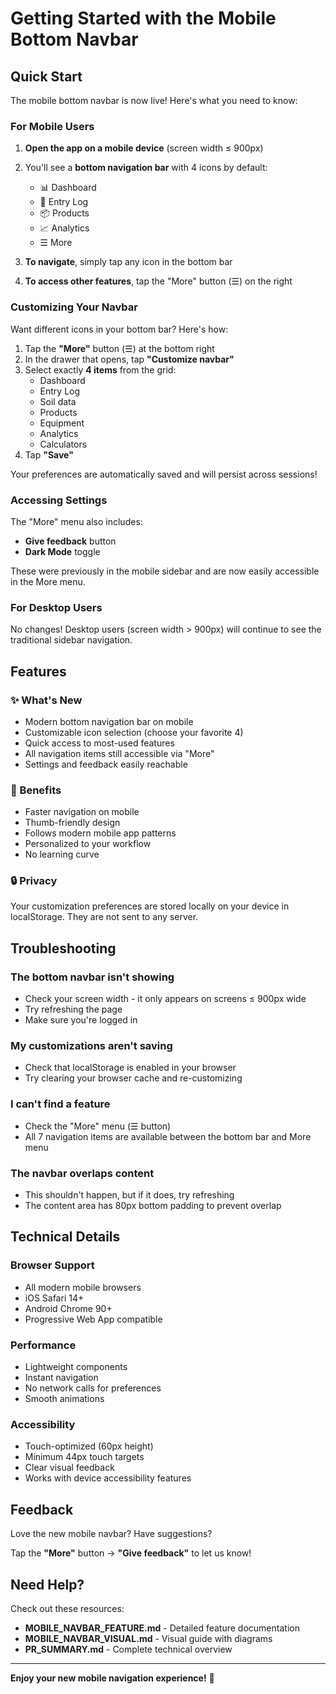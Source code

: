 # Getting Started with the Mobile Bottom Navbar

## Quick Start

The mobile bottom navbar is now live! Here's what you need to know:

### For Mobile Users

1. **Open the app on a mobile device** (screen width ≤ 900px)
2. You'll see a **bottom navigation bar** with 4 icons by default:
   - 📊 Dashboard
   - 📅 Entry Log
   - 📦 Products
   - 📈 Analytics
   - ☰ More

3. **To navigate**, simply tap any icon in the bottom bar
4. **To access other features**, tap the "More" button (☰) on the right

### Customizing Your Navbar

Want different icons in your bottom bar? Here's how:

1. Tap the **"More"** button (☰) at the bottom right
2. In the drawer that opens, tap **"Customize navbar"**
3. Select exactly **4 items** from the grid:
   - Dashboard
   - Entry Log
   - Soil data
   - Products
   - Equipment
   - Analytics
   - Calculators
4. Tap **"Save"**

Your preferences are automatically saved and will persist across sessions!

### Accessing Settings

The "More" menu also includes:
- **Give feedback** button
- **Dark Mode** toggle

These were previously in the mobile sidebar and are now easily accessible in the More menu.

### For Desktop Users

No changes! Desktop users (screen width > 900px) will continue to see the traditional sidebar navigation.

## Features

### ✨ What's New
- Modern bottom navigation bar on mobile
- Customizable icon selection (choose your favorite 4)
- Quick access to most-used features
- All navigation items still accessible via "More"
- Settings and feedback easily reachable

### 🎯 Benefits
- Faster navigation on mobile
- Thumb-friendly design
- Follows modern mobile app patterns
- Personalized to your workflow
- No learning curve

### 🔒 Privacy
Your customization preferences are stored locally on your device in localStorage. They are not sent to any server.

## Troubleshooting

### The bottom navbar isn't showing
- Check your screen width - it only appears on screens ≤ 900px wide
- Try refreshing the page
- Make sure you're logged in

### My customizations aren't saving
- Check that localStorage is enabled in your browser
- Try clearing your browser cache and re-customizing

### I can't find a feature
- Check the "More" menu (☰ button)
- All 7 navigation items are available between the bottom bar and More menu

### The navbar overlaps content
- This shouldn't happen, but if it does, try refreshing
- The content area has 80px bottom padding to prevent overlap

## Technical Details

### Browser Support
- All modern mobile browsers
- iOS Safari 14+
- Android Chrome 90+
- Progressive Web App compatible

### Performance
- Lightweight components
- Instant navigation
- No network calls for preferences
- Smooth animations

### Accessibility
- Touch-optimized (60px height)
- Minimum 44px touch targets
- Clear visual feedback
- Works with device accessibility features

## Feedback

Love the new mobile navbar? Have suggestions?

Tap the **"More"** button → **"Give feedback"** to let us know!

## Need Help?

Check out these resources:
- **MOBILE_NAVBAR_FEATURE.md** - Detailed feature documentation
- **MOBILE_NAVBAR_VISUAL.md** - Visual guide with diagrams
- **PR_SUMMARY.md** - Complete technical overview

---

**Enjoy your new mobile navigation experience!** 🎉
